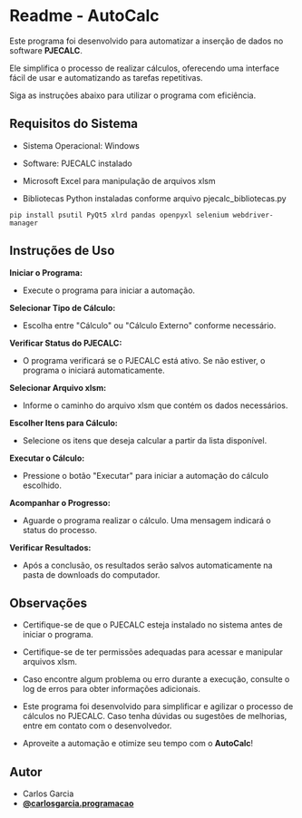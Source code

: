 # Readme - AutoCalc

Este programa foi desenvolvido para automatizar a inserção de dados no software **PJECALC**.

Ele simplifica o processo de realizar cálculos, oferecendo uma interface fácil de usar e automatizando as tarefas repetitivas.

Siga as instruções abaixo para utilizar o programa com eficiência.

## Requisitos do Sistema

- Sistema Operacional: Windows

- Software: PJECALC instalado

- Microsoft Excel para manipulação de arquivos xlsm

- Bibliotecas Python instaladas conforme arquivo pjecalc_bibliotecas.py
  
`pip install psutil PyQt5 xlrd pandas openpyxl selenium webdriver-manager`

## Instruções de Uso

**Iniciar o Programa:**
- Execute o programa para iniciar a automação.

**Selecionar Tipo de Cálculo:**
- Escolha entre "Cálculo" ou "Cálculo Externo" conforme necessário.

**Verificar Status do PJECALC:**
- O programa verificará se o PJECALC está ativo. Se não estiver, o programa o iniciará automaticamente.

**Selecionar Arquivo xlsm:**
- Informe o caminho do arquivo xlsm que contém os dados necessários.

**Escolher Itens para Cálculo:**
- Selecione os itens que deseja calcular a partir da lista disponível.

**Executar o Cálculo:**
- Pressione o botão "Executar" para iniciar a automação do cálculo escolhido.

**Acompanhar o Progresso:**
- Aguarde o programa realizar o cálculo. Uma mensagem indicará o status do processo.

**Verificar Resultados:**
- Após a conclusão, os resultados serão salvos automaticamente na pasta de downloads do computador.

## Observações

- Certifique-se de que o PJECALC esteja instalado no sistema antes de iniciar o programa.

- Certifique-se de ter permissões adequadas para acessar e manipular arquivos xlsm.

- Caso encontre algum problema ou erro durante a execução, consulte o log de erros para obter informações adicionais.

- Este programa foi desenvolvido para simplificar e agilizar o processo de cálculos no PJECALC. Caso tenha dúvidas ou sugestões de melhorias, entre em contato com o desenvolvedor.

- Aproveite a automação e otimize seu tempo com o **AutoCalc**!

## Autor

- Carlos Garcia
- **[@carlosgarcia.programacao](https://www.instagram.com/carlosgarcia.programacao/)**
